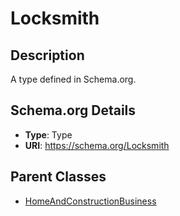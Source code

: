 # Locksmith

## Description
A type defined in Schema.org.

## Schema.org Details
- **Type**: Type
- **URI**: https://schema.org/Locksmith

## Parent Classes
- [HomeAndConstructionBusiness](../HomeAndConstructionBusiness.md)

